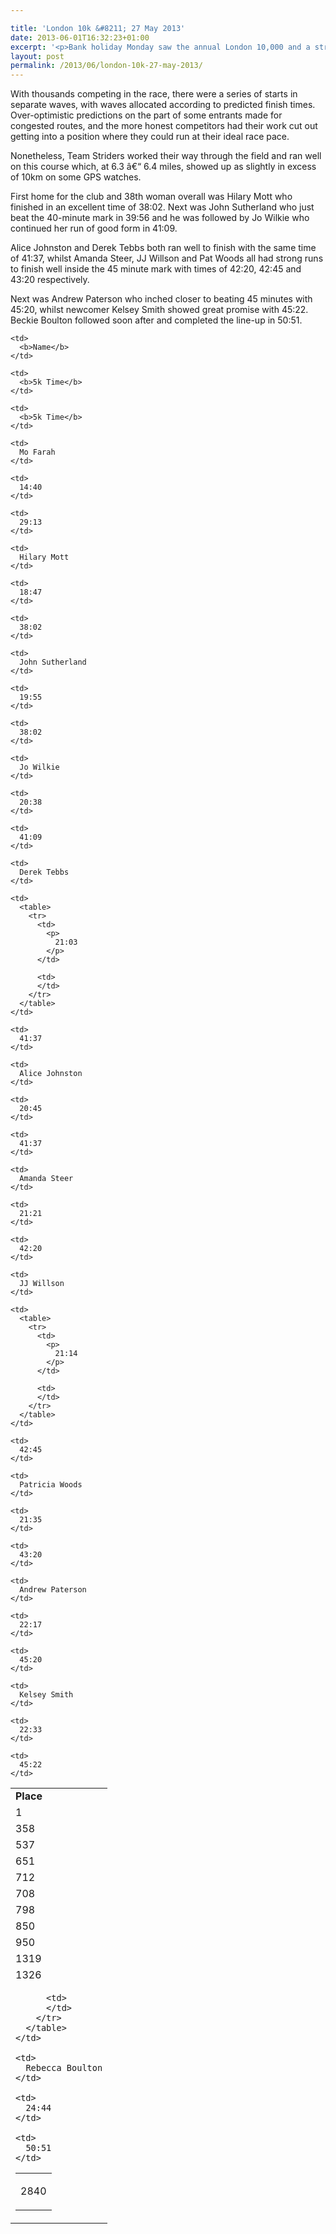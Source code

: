 ```yaml
---

title: 'London 10k &#8211; 27 May 2013'
date: 2013-06-01T16:32:23+01:00
excerpt: '<p>Bank holiday Monday saw the annual London 10,000 and a strong team of Striders travelled down to line-up on the Mall against a host of stars, including double Olympic gold medallist Mo Farah.</p>'
layout: post
permalink: /2013/06/london-10k-27-may-2013/
---
```

With thousands competing in the race, there were a series of starts in separate waves, with waves allocated according to predicted finish times. Over-optimistic predictions on the part of some entrants made for congested routes, and the more honest competitors had their work cut out getting into a position where they could run at their ideal race pace.

Nonetheless, Team Striders worked their way through the field and ran well on this course which, at 6.3 â€“ 6.4 miles, showed up as slightly in excess of 10km on some GPS watches.

First home for the club and 38th woman overall was Hilary Mott who finished in an excellent time of 38:02. Next was John Sutherland who just beat the 40-minute mark in 39:56 and he was followed by Jo Wilkie who continued her run of good form in 41:09. 

Alice Johnston and Derek Tebbs both ran well to finish with the same time of 41:37, whilst Amanda Steer, JJ Willson and Pat Woods all had strong runs to finish well inside the 45 minute mark with times of 42:20, 42:45 and 43:20 respectively.

Next was Andrew Paterson who inched closer to beating 45 minutes with 45:20, whilst newcomer Kelsey Smith showed great promise with 45:22. Beckie Boulton followed soon after and completed the line-up in 50:51.

<table>
  <tr>
    <td>
      <b>Place</b>
    </td>
    
    <td>
      <b>Name</b>
    </td>
    
    <td>
      <b>5k Time</b>
    </td>
    
    <td>
      <b>5k Time</b>
    </td>
  </tr>
  
  <tr>
    <td>
      1
    </td>
    
    <td>
      Mo Farah
    </td>
    
    <td>
      14:40
    </td>
    
    <td>
      29:13
    </td>
  </tr>
  
  <tr>
    <td>
      358
    </td>
    
    <td>
      Hilary Mott
    </td>
    
    <td>
      18:47
    </td>
    
    <td>
      38:02
    </td>
  </tr>
  
  <tr>
    <td>
      537
    </td>
    
    <td>
      John Sutherland
    </td>
    
    <td>
      19:55
    </td>
    
    <td>
      38:02
    </td>
  </tr>
  
  <tr>
    <td>
      651
    </td>
    
    <td>
      Jo Wilkie
    </td>
    
    <td>
      20:38
    </td>
    
    <td>
      41:09
    </td>
  </tr>
  
  <tr>
    <td>
      712
    </td>
    
    <td>
      Derek Tebbs
    </td>
    
    <td>
      <table>
        <tr>
          <td>
            <p>
              21:03
            </p>
          </td>
          
          <td>
          </td>
        </tr>
      </table>
    </td>
    
    <td>
      41:37
    </td>
  </tr>
  
  <tr>
    <td>
      708
    </td>
    
    <td>
      Alice Johnston
    </td>
    
    <td>
      20:45
    </td>
    
    <td>
      41:37
    </td>
  </tr>
  
  <tr>
    <td>
      798
    </td>
    
    <td>
      Amanda Steer
    </td>
    
    <td>
      21:21
    </td>
    
    <td>
      42:20
    </td>
  </tr>
  
  <tr>
    <td>
      850
    </td>
    
    <td>
      JJ Willson
    </td>
    
    <td>
      <table>
        <tr>
          <td>
            <p>
              21:14
            </p>
          </td>
          
          <td>
          </td>
        </tr>
      </table>
    </td>
    
    <td>
      42:45
    </td>
  </tr>
  
  <tr>
    <td>
      950
    </td>
    
    <td>
      Patricia Woods
    </td>
    
    <td>
      21:35
    </td>
    
    <td>
      43:20
    </td>
  </tr>
  
  <tr>
    <td>
      1319
    </td>
    
    <td>
      Andrew Paterson
    </td>
    
    <td>
      22:17
    </td>
    
    <td>
      45:20
    </td>
  </tr>
  
  <tr>
    <td>
      1326
    </td>
    
    <td>
      Kelsey Smith
    </td>
    
    <td>
      22:33
    </td>
    
    <td>
      45:22
    </td>
  </tr>
  
  <tr>
    <td>
      <table>
        <tr>
          <td>
            <p>
              2840
            </p>
          </td>
          
          <td>
          </td>
        </tr>
      </table>
    </td>
    
    <td>
      Rebecca Boulton
    </td>
    
    <td>
      24:44
    </td>
    
    <td>
      50:51
    </td>
  </tr>
</table>